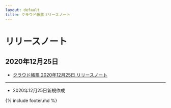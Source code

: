```yaml
---
layout: default
title: クラウド帳票リリースノート
---
```


# リリースノート

## 2020年12月25日

* [クラウド帳票 2020年12月25日 リリースノート](/cloudreport-docs/release-notes/20201225.html)

-----
* 2020年12月25日新規作成

{% include footer.md %}